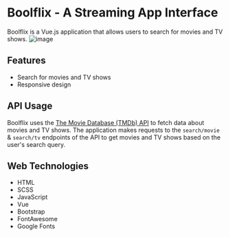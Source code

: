 # Boolflix - A Streaming App Interface

Boolflix is a Vue.js application that allows users to search for movies and TV shows.
![image](https://github.com/rebs-code/vite-boolflix/assets/80966551/73e919ce-9a9e-48a7-9119-db22ba3b3a7b)

## Features

- Search for movies and TV shows
- Responsive design

## API Usage

Boolflix uses the [The Movie Database (TMDb) API](https://developers.themoviedb.org/3/getting-started/introduction) to fetch data about movies and TV shows. The application makes requests to the `search/movie` & `search/tv` endpoints of the API to get movies and TV shows based on the user's search query.

## Web Technologies

- HTML
- SCSS
- JavaScript
- Vue
- Bootstrap
- FontAwesome
- Google Fonts
